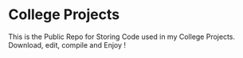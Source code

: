 # College Projects
This is the Public Repo for Storing Code used in my College Projects.
Download, edit, compile and Enjoy !
